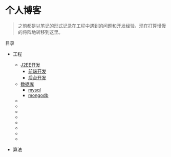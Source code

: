 # 个人博客

> 之前都是以笔记的形式记录在工程中遇到的问题和开发经验，现在打算慢慢的将阵地转移到这里。

目录

* 工程
   * [J2EE开发](#)
      * [前端开发](#)
      * [后台开发](#)
   * [数据库](database/database.md)
      * [mysql](##)
      * [mongodb](#)
   * []()
   * []()
   * []()
   * []()
   * []()
   * []()
   * []()
   * []()

* 算法
